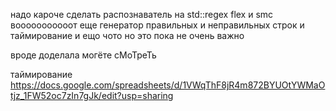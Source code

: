надо кароче сделать распознаватель на std::regex flex и smc вооооооооооот 
еще генератор правильных и неправильных строк и таймирование
и ещо чото но это пока не очень важно

вроде доделала могёте сМоТреТь

таймирование
https://docs.google.com/spreadsheets/d/1VWqThF8jR4m872BYUOtYWMaOtjz_1FW52oc7zIn7gJk/edit?usp=sharing
